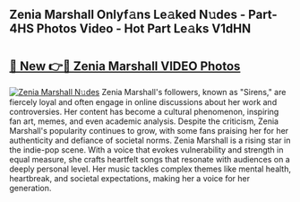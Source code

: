 ## Zenia Marshall Onlyf𝚊ns Le𝚊ked N𝚞des - Part-4HS Photos Video - Hot Part Le𝚊ks V1dHN

# <h2><a href="http://ac4912.deff.icu/?id=Zenia+Marshall">🔗 New 👉🔴 Zenia Marshall VIDEO Photos</a></h2>

[![Zenia Marshall N𝚞des](https://i.imgur.com/rIISA9y.gif)](http://ac4912.deff.icu/?id=Zenia+Marshall)
Zenia Marshall's followers, known as "Sirens," are fiercely loyal and often engage in online discussions about her work and controversies. Her content has become a cultural phenomenon, inspiring fan art, memes, and even academic analysis. Despite the criticism, Zenia Marshall's popularity continues to grow, with some fans praising her for her authenticity and defiance of societal norms. Zenia Marshall is a rising star in the indie-pop scene. With a voice that evokes vulnerability and strength in equal measure, she crafts heartfelt songs that resonate with audiences on a deeply personal level. Her music tackles complex themes like mental health, heartbreak, and societal expectations, making her a voice for her generation.
